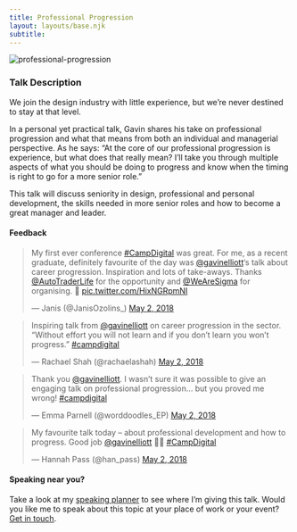 ```yaml
---
title: Professional Progression
layout: layouts/base.njk
subtitle:
---
```


![professional-progression](/images/professional-progression.jpg)

### Talk Description

We join the design industry with little experience, but we’re never destined to stay at that level.

In a personal yet practical talk, Gavin shares his take on professional progression and what that means from both an individual and managerial perspective. As he says: “At the core of our professional progression is experience, but what does that really mean? I’ll take you through multiple aspects of what you should be doing to progress and know when the timing is right to go for a more senior role.”

This talk will discuss seniority in design, professional and personal development, the skills needed in more senior roles and how to become a great manager and leader.

#### Feedback

> My first ever conference [\#CampDigital](https://twitter.com/hashtag/CampDigital?src=hash&ref_src=twsrc%5Etfw) was great. For me, as a recent graduate, definitely favourite of the day was [@gavinelliott](https://twitter.com/gavinelliott?ref_src=twsrc%5Etfw)‘s talk about career progression. Inspiration and lots of take-aways. Thanks [@AutoTraderLife](https://twitter.com/AutoTraderLife?ref_src=twsrc%5Etfw) for the opportunity and [@WeAreSigma](https://twitter.com/WeAreSigma?ref_src=twsrc%5Etfw) for organising. 🙏 [pic.twitter.com/HixNGRpmNI](https://t.co/HixNGRpmNI)
>
> — Janis (@JanisOzolins\_) [May 2, 2018](https://twitter.com/JanisOzolins_/status/991720893779988481?ref_src=twsrc%5Etfw)

<script async="" charset="utf-8" src="https://platform.twitter.com/widgets.js"></script>

> Inspiring talk from [@gavinelliott](https://twitter.com/gavinelliott?ref_src=twsrc%5Etfw) on career progression in the sector. “Without effort you will not learn and if you don’t learn you won’t progress.” [\#campdigital](https://twitter.com/hashtag/campdigital?src=hash&ref_src=twsrc%5Etfw)
>
> — Rachael Shah (@rachaelashah) [May 2, 2018](https://twitter.com/rachaelashah/status/991699082023489537?ref_src=twsrc%5Etfw)

<script async="" charset="utf-8" src="https://platform.twitter.com/widgets.js"></script>

> Thank you [@gavinelliott](https://twitter.com/gavinelliott?ref_src=twsrc%5Etfw). I wasn’t sure it was possible to give an engaging talk on professional progression… but you proved me wrong! [\#campdigital](https://twitter.com/hashtag/campdigital?src=hash&ref_src=twsrc%5Etfw)
>
> — Emma Parnell (@worddoodles\_EP) [May 2, 2018](https://twitter.com/worddoodles_EP/status/991699962911252480?ref_src=twsrc%5Etfw)

<script async="" charset="utf-8" src="https://platform.twitter.com/widgets.js"></script>

> My favourite talk today – about professional development and how to progress. Good job [@gavinelliott](https://twitter.com/gavinelliott?ref_src=twsrc%5Etfw) 👍🏼 [\#CampDigital](https://twitter.com/hashtag/CampDigital?src=hash&ref_src=twsrc%5Etfw)
>
> — Hannah Pass (@han\_pass) [May 2, 2018](https://twitter.com/han_pass/status/991694341260435456?ref_src=twsrc%5Etfw)

<script async="" charset="utf-8" src="https://platform.twitter.com/widgets.js"></script>

#### Speaking near you?

Take a look at my [speaking planner](https://www.gavinelliott.co.uk/speaking-engagements/) to see where I’m giving this talk. Would you like me to speak about this topic at your place of work or your event? [Get in touch](https://www.gavinelliott.co.uk/contact/).
